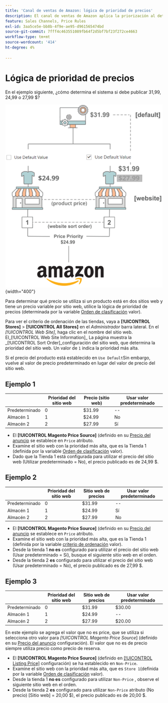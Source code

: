 ```yaml
---
title: 'Canal de ventas de Amazon: lógica de prioridad de precios'
description: El canal de ventas de Amazon aplica la priorización al determinar el precio publicado para un anuncio de Amazon.
feature: Sales Channels, Price Rules
exl-id: 3aa5ce5e-bb8b-4f9e-ae95-d961565474bd
source-git-commit: 7fff4c463551089fb64f2d5bf7bf23f272ce4663
workflow-type: tm+mt
source-wordcount: '414'
ht-degree: 4%

---
```


# Lógica de prioridad de precios

En el ejemplo siguiente, ¿cómo determina el sistema si debe publicar 31,99, 24,99 o 27,99 $?

![Ámbito del precio comercial](assets/amazon-price-scope.png){width="400"}

Para determinar qué precio se utiliza si un producto está en dos sitios web y tiene un precio variable por sitio web, utilice la lógica de prioridad de precios (determinada por la variable [Orden de clasificación](https://experienceleague.adobe.com/docs/commerce-admin/stores-sales/site-store/store-views.html) valor).

Para ver el criterio de ordenación de las tiendas, vaya a **[!UICONTROL Stores]** > **[!UICONTROL All Stores]** en el _Administrador_ barra lateral. En el _[!UICONTROL Web Site]_, haga clic en el nombre del sitio web. El_[!UICONTROL Web Site Information]_ La página muestra la _[!UICONTROL Sort Order]_configuración del sitio web, que determina la prioridad del sitio web. Un valor de `1` indica la prioridad más alta.

Si el precio del producto está establecido en `Use Default`Sin embargo, vuelve al valor de precio predeterminado en lugar del valor de precio del sitio web.

## Ejemplo 1

|         | Prioridad del sitio web | Precio (sitio web) | Usar valor predeterminado |
|---------|------------------|-----------------|-------------|
| Predeterminado | 0 | $31.99 | -- |
| Almacén 1 | 1 | $24.99 | No |
| Almacén 2 | 2 | $27.99 | Sí |

- El **[!UICONTROL Magento Price Source]** (definido en su [Precio del anuncio](./listing-price.md) se establece en `Price` atributo.
- Examine el sitio web con la prioridad más alta, que es la Tienda 1 (definida por la variable [Orden de clasificación](https://experienceleague.adobe.com/docs/commerce-admin/stores-sales/site-store/store-views.html) valor).
- Dado que la Tienda 1 está configurada para utilizar el precio del sitio web (Utilizar predeterminado = No), el precio publicado es de 24,99 $.

## Ejemplo 2

|         | Prioridad del sitio web | Sitio web de precios | Usar valor predeterminado |
|---------|------------------|---------------|-------------|
| Predeterminado | 0 | $31.99 | -- |
| Almacén 1 | 1 | $24.99 | Sí |
| Almacén 2 | 2 | $27.99 | No |

- El **[!UICONTROL Magento Price Source]** (definido en su [Precio del anuncio](./listing-price.md) se establece en `Price` atributo.
- Examine el sitio web con la prioridad más alta, que es la Tienda 1 (definida por la variable [criterio de ordenación](https://experienceleague.adobe.com/docs/commerce-admin/stores-sales/site-store/store-views.html) valor).
- Desde la tienda 1 **no es** configurado para utilizar el precio del sitio web (Usar predeterminado = Sí), busque el siguiente sitio web en el orden.
- Desde la tienda 2 **es** configurado para utilizar el precio del sitio web (Usar predeterminado = No), el precio publicado es de 27,99 $.

## Ejemplo 3

|         | Prioridad del sitio web | Sitio web de precios | Usar valor predeterminado |
|---------|------------------|---------------|-------------|
| Predeterminado | 0 | $31.99 | $30.00 |
| Almacén 1 | 1 | $24.99 | -- |
| Almacén 2 | 2 | $27.99 | $20.00 |

En este ejemplo se agrega el valor que no es price, que se utiliza si selecciona otro valor para _[!UICONTROL Magento Price Source_] (definido en su [Precio del anuncio](./listing-price.md) configuración). El valor que no es de precio siempre utiliza precio como precio de reserva.

- El **[!UICONTROL Magento Price Source]** (definido en [[!UICONTROL Listing Price]](./listing-price.md) configuración) se ha establecido en `Non-Price`.
- Examine el sitio web con la prioridad más alta, que es `Store 1`(definida por la variable [Orden de clasificación](https://experienceleague.adobe.com/docs/commerce-admin/stores-sales/site-store/store-views.html) valor).
- Desde la tienda 1 **no es** configurado para utilizar `Non-Price` , observe el siguiente sitio web en el orden.
- Desde la tienda 2 **es** configurado para utilizar `Non-Price` atributo (No precio) [Sitio web] = 20,00 $), el precio publicado es de 20,00 $.
